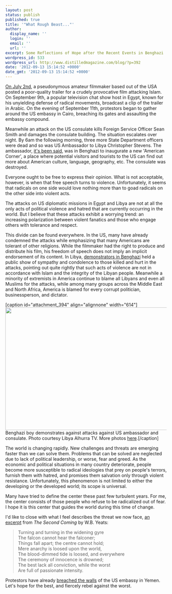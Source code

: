 ```yaml
---
layout: post
status: publish
published: true
title: '"What Rough Beast..."'
author:
  display_name: ''
  login: ''
  email: ''
  url: ''
excerpt: Some Reflections of Hope after the Recent Events in Benghazi
wordpress_id: 533
wordpress_url: http://www.distilledmagazine.com/blog/?p=392
date: '2012-09-13 15:14:52 +0000'
date_gmt: '2012-09-13 15:14:52 +0000'
---
```

<p><a href="http://distilledmagazine.com/wp-content/uploads/2012/09/a-timeline-of-the-attacks-in-libya-and-egypt----and-the-responses.php">On July 2nd</a>, a pseudonymous amateur filmmaker based out of the USA posted a poor-quality trailer for a crudely provocative film attacking Islam. On September 9th, a popular television chat show host in Egypt, known for his unyielding defense of radical movements, broadcast a clip of the trailer in Arabic. On the evening of September 11th, protestors began to gather around the US embassy in Cairo, breaching its gates and assaulting the embassy compound.</p>
<p>Meanwhile an attack on the US consulate kills Foreign Service Officer Sean Smith and damages the consulate building. The situation escalates over night. By 6am the following morning, three more State Department officers were dead and so was US Ambassador to Libya Christopher Stevens. The ambassador, <a href="http://distilledmagazine.com/wp-content/uploads/2012/09/it-wasnt-just-a-movie-us-_b_1877867.html">it's been said</a>, was in Benghazi to inaugurate a new 'American Corner', a place where potential visitors and tourists to the US can find out more about American culture, language, geography, etc. The consulate was destroyed.</p>
<p>Everyone ought to be free to express their opinion. What is not acceptable, however, is when that free speech turns to violence. Unfortunately, it seems that radicals on one side would love nothing more than to goad radicals on the other side into violent acts.</p>
<p>The attacks on US diplomatic missions in Egypt and Libya are not at all the only acts of political violence and hatred that are currently occurring in the world. But I believe that these attacks exhibit a worrying trend: an increasing polarization between violent fanatics and those who engage others with tolerance and respect.</p>
<p>This divide can be found everywhere. In the US, many have already condemned the attacks while emphasizing that many Americans are tolerant of other religions. While the filmmaker had the right to produce and distribute his film, his freedom of speech does not imply an implicit endorsement of its content. In Libya, <a href="http://distilledmagazine.com/wp-content/uploads/2012/09/56803">demonstrators in Benghazi</a> held a public show of sympathy and condolence to those killed and hurt in the attacks, pointing out quite rightly that such acts of violence are not in accordance with Islam and the integrity of the Libyan people. Meanwhile a minority of extremists in America continue to blame all Libyans and even all Muslims for the attacks, while among many groups across the Middle East and North Africa, America is blamed for every corrupt politician, businessperson, and dictator.</p>
<p>[caption id="attachment_394" align="alignnone" width="614"]<a href="http://distilledmagazine.com/wp-content/uploads/2012/09/large1.jpeg"><img class="size-full wp-image-394" title="large" alt="" src="http://distilledmagazine.com/wp-content/uploads/2012/09/large1.jpeg" width="614" height="383" /></a> Benghazi boy demonstrates against attacks against US ambassador and consulate. Photo courtesy Libya Alhurra TV. More photos <a href="http://distilledmagazine.com/wp-content/uploads/2012/09/56803">here</a>.[/caption]</p>
<p>The world is changing rapidly. New challenges and threats are emerging faster than we can solve them. Problems that can be solved are neglected due to lack of political leadership, or worse, fear and greed. As the economic and political situations in many country deteriorate, people become more susceptible to radical ideologies that prey on people's terrors, furnish them with hatred, and promises them salvation only through violent resistance. Unfortunately, this phenomenon is not limited to either the developing or the developed world; its scope is universal.</p>
<p>Many have tried to define the center these past few turbulent years. For me, the center consists of those people who refuse to be radicalized out of fear. I hope it is this center that guides the world during this time of change.</p>
<p>I'd like to close with what I feel describes the threat we now face, <a href="http://distilledmagazine.com/wp-content/uploads/2012/09/potw351.html">an excerpt</a> from <em>The Second Coming</em> by W.B. Yeats:</p>
<blockquote><p>Turning and turning in the widening gyre<br />
The falcon cannot hear the falconer;<br />
Things fall apart; the centre cannot hold;<br />
Mere anarchy is loosed upon the world,<br />
The blood-dimmed tide is loosed, and everywhere<br />
The ceremony of innocence is drowned;<br />
The best lack all conviction, while the worst<br />
Are full of passionate intensity.</p></blockquote>
<p>Protestors have already <a href="http://distilledmagazine.com/wp-content/uploads/2012/09/libya-attack-us-ambassador-aftermath-live">breached the walls</a> of the US embassy in Yemen. Let's hope for the best, and fiercely rebel against the worst.</p>
<p>&nbsp;</p>
